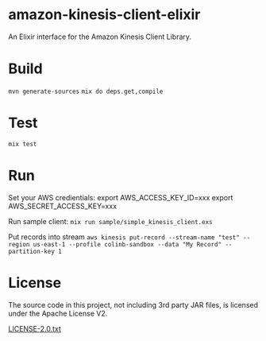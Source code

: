 # amazon-kinesis-client-elixir
An Elixir interface for the Amazon Kinesis Client Library.


# Build
`mvn generate-sources`
`mix do deps.get,compile`
# Test
`mix test`

# Run
Set your AWS credientials:
export AWS_ACCESS_KEY_ID=xxx
export AWS_SECRET_ACCESS_KEY=xxx

Run sample client:
`mix run sample/simple_kinesis_client.exs`

Put records into stream
`aws kinesis put-record --stream-name "test" --region us-east-1 --profile colinb-sandbox --data "My Record" --partition-key 1`

# License
The source code in this project, not including 3rd party JAR files, is licensed under the Apache License V2.

[LICENSE-2.0.txt](./LICENSE-2.0.txt)
